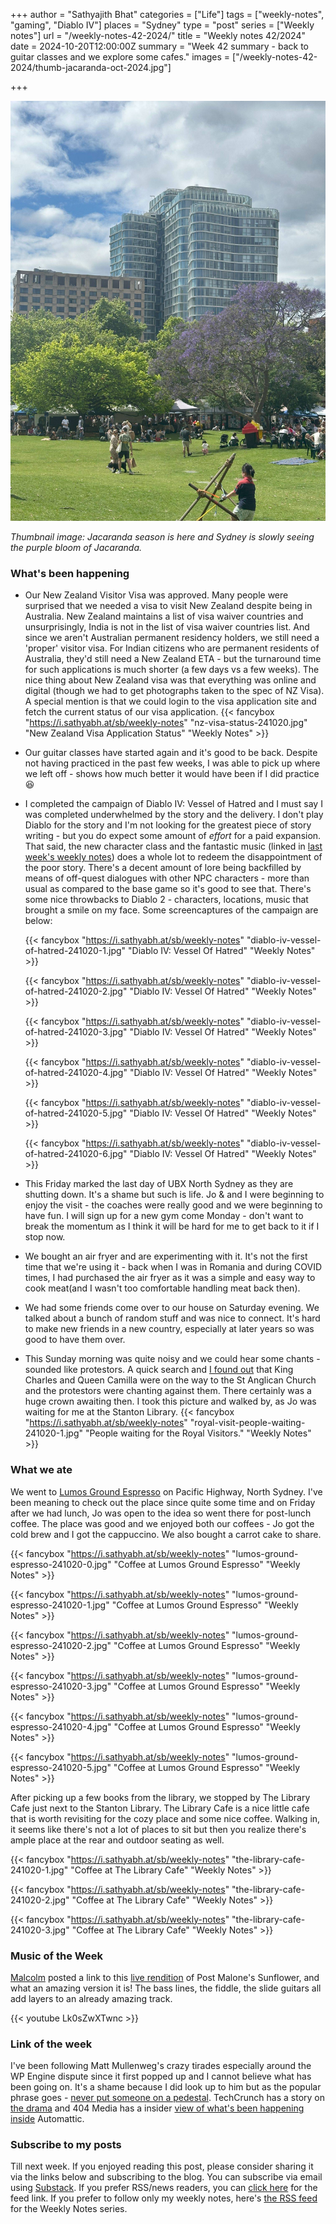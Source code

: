 +++
author = "Sathyajith Bhat"
categories = ["Life"]
tags = ["weekly-notes", "gaming", "Diablo IV"]
places = "Sydney"
type = "post"
series = ["Weekly notes"]
url = "/weekly-notes-42-2024/"
title = "Weekly notes 42/2024"
date = 2024-10-20T12:00:00Z
summary = "Week 42 summary - back to guitar classes and we explore some cafes."
images = ["/weekly-notes-42-2024/thumb-jacaranda-oct-2024.jpg"]

+++

![](thumb-jacaranda-oct-2024.jpg)

_Thumbnail image: Jacaranda season is here and Sydney is slowly seeing the purple bloom of Jacaranda._ 

### What's been happening

* Our New Zealand Visitor Visa was approved. Many people were surprised that we needed a visa to visit New Zealand despite being in Australia. New Zealand maintains a list of visa waiver countries and unsurprisingly, India is not in the list of visa waiver countries list. And since we aren't Australian permanent residency holders, we still need a 'proper' visitor visa. For Indian citizens who are permanent residents of Australia, they'd still need a New Zealand ETA - but the turnaround time for such applications is much shorter (a few days vs a few weeks). The nice thing about New Zealand visa was that everything was online and digital (though we had to get photographs taken to the spec of NZ Visa). A special mention is that we could login to the visa application site and fetch the current status of our visa application.
  {{< fancybox "https://i.sathyabh.at/sb/weekly-notes" "nz-visa-status-241020.jpg" "New Zealand Visa Application Status" "Weekly Notes" >}}
* Our guitar classes have started again and it's good to be back. Despite not having practiced in the past few weeks, I was able to pick up where we left off - shows how much better it would have been if I did practice 😆
* I completed the campaign of Diablo IV: Vessel of Hatred and I must say I was completed underwhelmed by the story and the delivery. I don't play Diablo for the story and I'm not looking for the greatest piece of story writing - but you do expect some amount of _effort_ for a paid expansion. That said, the new character class and the fantastic music (linked in [last week's weekly notes](/weekly-notes-42-2024/)) does a whole lot to redeem the disappointment of the poor story. There's a decent amount of lore being backfilled by means of off-quest dialogues with other NPC characters - more than usual as compared to the base game so it's good to see that. There's some nice throwbacks to Diablo 2 - characters, locations, music that brought a smile on my face. Some screencaptures of the campaign are below:

  {{< fancybox "https://i.sathyabh.at/sb/weekly-notes" "diablo-iv-vessel-of-hatred-241020-1.jpg" "Diablo IV: Vessel Of Hatred" "Weekly Notes" >}}

  {{< fancybox "https://i.sathyabh.at/sb/weekly-notes" "diablo-iv-vessel-of-hatred-241020-2.jpg" "Diablo IV: Vessel Of Hatred" "Weekly Notes" >}}

  {{< fancybox "https://i.sathyabh.at/sb/weekly-notes" "diablo-iv-vessel-of-hatred-241020-3.jpg" "Diablo IV: Vessel Of Hatred" "Weekly Notes" >}}

  {{< fancybox "https://i.sathyabh.at/sb/weekly-notes" "diablo-iv-vessel-of-hatred-241020-4.jpg" "Diablo IV: Vessel Of Hatred" "Weekly Notes" >}}

  {{< fancybox "https://i.sathyabh.at/sb/weekly-notes" "diablo-iv-vessel-of-hatred-241020-5.jpg" "Diablo IV: Vessel Of Hatred" "Weekly Notes" >}}

  {{< fancybox "https://i.sathyabh.at/sb/weekly-notes" "diablo-iv-vessel-of-hatred-241020-6.jpg" "Diablo IV: Vessel Of Hatred" "Weekly Notes" >}}

* This Friday marked the last day of UBX North Sydney as they are shutting down. It's a shame but such is life. Jo & and I were beginning to enjoy the visit - the coaches were really good and we were beginning to have fun. I will sign up for a new gym come Monday - don't want to break the momentum as I think it will be hard for me to get back to it if I stop now.
* We bought an air fryer and are experimenting with it. It's not the first time that we're using it - back when I was in Romania and during COVID times, I had purchased the air fryer as it was a simple and easy way to cook meat(and I wasn't too comfortable handling meat back then).
* We had some friends come over to our house on Saturday evening. We talked about a bunch of random stuff and was nice to connect. It's hard to make new friends in a new country, especially at later years so was good to have them over. 
* This Sunday morning was quite noisy and we could hear some chants - sounded like protestors. A quick search and [I found out](https://www.smh.com.au/national/royal-visit-australia-live-updates-king-charles-queen-camilla-to-attend-north-sydney-church-service-20241019-p5kjn4.html?post=p57qqw#p57qqw) that King Charles and Queen Camilla were on the way to the St Anglican Church and the protestors were chanting against them. There certainly was a huge crown awaiting then. I took this picture and walked by, as Jo was waiting for me at the Stanton Library. 
  {{< fancybox "https://i.sathyabh.at/sb/weekly-notes" "royal-visit-people-waiting-241020-1.jpg" "People waiting for the Royal Visitors." "Weekly Notes" >}}

### What we ate

We went to [Lumos Ground Espresso](https://maps.app.goo.gl/Hw32HL2ADpfMqFmu6) on Pacific Highway, North Sydney. I've been meaning to check out the place since quite some time and on Friday after we had lunch, Jo was open to the idea so went there for post-lunch coffee. The place was good and we enjoyed both our coffees - Jo got the cold brew and I got the cappuccino. We also bought a carrot cake to share.

  {{< fancybox "https://i.sathyabh.at/sb/weekly-notes" "lumos-ground-espresso-241020-0.jpg" "Coffee at Lumos Ground Espresso" "Weekly Notes" >}}

  {{< fancybox "https://i.sathyabh.at/sb/weekly-notes" "lumos-ground-espresso-241020-1.jpg" "Coffee at Lumos Ground Espresso" "Weekly Notes" >}}

  {{< fancybox "https://i.sathyabh.at/sb/weekly-notes" "lumos-ground-espresso-241020-2.jpg" "Coffee at Lumos Ground Espresso" "Weekly Notes" >}}

  {{< fancybox "https://i.sathyabh.at/sb/weekly-notes" "lumos-ground-espresso-241020-3.jpg" "Coffee at Lumos Ground Espresso" "Weekly Notes" >}}

  {{< fancybox "https://i.sathyabh.at/sb/weekly-notes" "lumos-ground-espresso-241020-4.jpg" "Coffee at Lumos Ground Espresso" "Weekly Notes" >}}

  {{< fancybox "https://i.sathyabh.at/sb/weekly-notes" "lumos-ground-espresso-241020-5.jpg" "Coffee at Lumos Ground Espresso" "Weekly Notes" >}}

After picking up a few books from the library, we stopped by The Library Cafe just next to the Stanton Library. The Library Cafe is a nice little cafe that is worth revisiting for the cozy place and some nice coffee. Walking in, it seems like there's not a lot of places to sit but then you realize there's ample place at the rear and outdoor seating as well.

  {{< fancybox "https://i.sathyabh.at/sb/weekly-notes" "the-library-cafe-241020-1.jpg" "Coffee at The Library Cafe" "Weekly Notes" >}}

  {{< fancybox "https://i.sathyabh.at/sb/weekly-notes" "the-library-cafe-241020-2.jpg" "Coffee at The Library Cafe" "Weekly Notes" >}}

  {{< fancybox "https://i.sathyabh.at/sb/weekly-notes" "the-library-cafe-241020-3.jpg" "Coffee at The Library Cafe" "Weekly Notes" >}}

### Music of the Week

[Malcolm](https://x.com/mloclam) posted a link to this [live rendition](https://www.youtube.com/watch?v=Lk0sZwXTwnc) of Post Malone's Sunflower, and what an amazing version it is! The bass lines, the fiddle, the slide guitars all add layers to an already amazing track. 

  {{< youtube Lk0sZwXTwnc >}}

### Link of the week

I've been following Matt Mullenweg's crazy tirades especially around the WP Engine dispute since it first popped up and I cannot believe what has been going on. It's a shame because I did look up to him but as the popular phrase goes - [never put someone on a pedestal](https://www.merriam-webster.com/dictionary/put%2Fplace%20%28someone%29%20on%20a%20pedestal). TechCrunch has a story on [the drama](https://techcrunch.com/2024/10/19/wordpress-vs-wp-engine-drama-explained/) and 404 Media has a insider [view of what's been happening inside](https://www.404media.co/automattic-buyout-offer-wordpress-matt-mullenweg/) Automattic. 

### Subscribe to my posts

Till next week. If you enjoyed reading this post, please consider sharing it via the links below and subscribing to the blog. You can subscribe via email using [Substack](https://sathyabhat.substack.com/). If you prefer RSS/news readers, you can [click here](https://sathyabh.at/index.xml) for the feed link. If you prefer to follow only my weekly notes, here's [the RSS feed](https://sathyabh.at/series/weekly-notes/index.xml) for the Weekly Notes series. 
